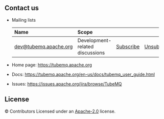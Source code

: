 Contact us
-------

- Mailing lists

    | Name                                                                          | Scope                           |                                                                 |                                                                     |                                                                              |
    |:------------------------------------------------------------------------------|:--------------------------------|:----------------------------------------------------------------|:--------------------------------------------------------------------|:-----------------------------------------------------------------------------|
    | [dev@tubemq.apache.org](mailto:dev@tubemq.apache.org)     | Development-related discussions | [Subscribe](mailto:dev-subscribe@tubemq.apache.org)   | [Unsubscribe](mailto:dev-unsubscribe@tubemq.apache.org)   | [Archives](http://mail-archives.apache.org/mod_mbox/tubemq-dev/)   |

- Home page: https://tubemq.apache.org
- Docs: https://tubemq.apache.org/en-us/docs/tubemq_user_guide.html
- Issues: https://issues.apache.org/jira/browse/TubeMQ



License
-------
© Contributors Licensed under an [Apache-2.0](LICENSE) license.


